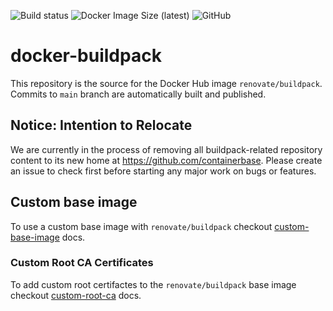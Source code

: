 ![Build status](https://github.com/renovatebot/docker-buildpack/workflows/build/badge.svg)
![Docker Image Size (latest)](https://img.shields.io/docker/image-size/renovate/buildpack/latest)
![GitHub](https://img.shields.io/github/license/renovatebot/docker-buildpack)

# docker-buildpack

This repository is the source for the Docker Hub image `renovate/buildpack`. Commits to `main` branch are automatically built and published.

## Notice: Intention to Relocate

We are currently in the process of removing all buildpack-related repository content to its new home at <https://github.com/containerbase>.
Please create an issue to check first before starting any major work on bugs or features.

## Custom base image

To use a custom base image with `renovate/buildpack` checkout [custom-base-image](./docs/custom-base-image.md) docs.

### Custom Root CA Certificates

To add custom root certifactes to the `renovate/buildpack` base image checkout [custom-root-ca](./docs/custom-root-ca.md) docs.
